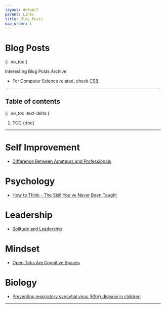 ```yaml
---
layout: default
parent: Links
title: Blog Posts
nav_order: 1
---
```


#  Blog Posts
{: .no_toc }

Interesting Blog Posts Archive.

- For Computer Science related, check [CSB](../../../docs/links/blogCS).

---

## Table of contents
{: .no_toc .text-delta }

1. TOC
{:toc}

---

# Self Improvement

- [Difference Between Amateurs and Professionals](https://fs.blog/2017/08/amateurs-professionals/)

# Psychology

- [How to Think - The Skill You've Never Been Taught](https://fs.blog/2015/08/how-to-think/)

# Leadership

- [Solitude and Leadership](https://fs.blog/great-talks/solitude-and-leadership/)

# Mindset

- [Open Tabs Are Cognitive Spaces](https://rybakov.com/blog/open_tabs_are_cognitive_spaces/)

# Biology

- [Preventing respiratory syncytial virus (RSV) disease in children](https://science.sciencemag.org/content/372/6543/686)

---
